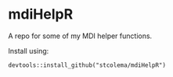 # mdiHelpR
A repo for some of my MDI helper functions.

Install using:

```{r install_cmd}
devtools::install_github("stcolema/mdiHelpR")
```

